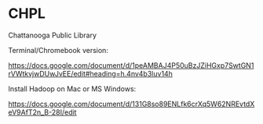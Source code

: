 # CHPL
Chattanooga Public Library

Terminal/Chromebook version:

https://docs.google.com/document/d/1peAMBAJ4P50uBzJZiHGxp7SwtGN1rVWtkvjwDUwJvEE/edit#heading=h.4nv4b3luv14h

Install Hadoop on Mac or MS Windows:

https://docs.google.com/document/d/131G8so89ENLfk6crXq5W62NREvtdXeV9AfT2n_B-28I/edit

